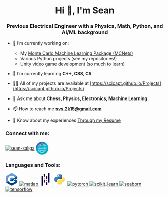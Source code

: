 <h1 align="center">Hi 👋, I'm Sean</h1>
<h3 align="center">Previous Electrical Engineer with a Physics, Math, Python, and AI/ML background</h3>

- 🔭 I’m currently working on:
  - My [Monte Carlo Machine Learning Package (MCNets)](https://github.com/SciCapt/Monte-Carlo-Neural-Nets)
  - Various Python projects (see my repositories!)
  - Unity video game development (so much to learn)

- 🌱 I’m currently learning **C++, CSS, C#**

<!-- - 🤝 I’m looking for help with **GPU Programming** -->

- 👨‍💻 All of my projects are available at [https://scicapt.github.io/Projects](https://scicapt.github.io/Projects)

- 💬 Ask me about **Chess, Physics, Electronics, Machine Learning**

- 📫 How to reach me **svs.2k15@gmail.com**

- 📄 Know about my experiences [Through my Resume](https://flowcv.com/resume/0f78qwkpur)

<!-- - ⚡ Fun fact **I've made quite a few Chess AIs, some that actually beat my friends** -->

<h3 align="left">Connect with me:</h3>
<p align="left">
<a href="https://linkedin.com/in/sean-saliga" target="blank"><img align="center" src="https://raw.githubusercontent.com/rahuldkjain/github-profile-readme-generator/master/src/images/icons/Social/linked-in-alt.svg" alt="sean-saliga" height="30" width="40" /></a>
<a href="https://scicapt.github.io/" target="blank"><img align="center" src="web.png" alt="sean-saliga" height="40" width="40" /></a>
</p>

<h3 align="left">Languages and Tools:</h3>
<p align="left"> <a href="https://www.w3schools.com/cpp/" target="_blank" rel="noreferrer"> <img src="https://raw.githubusercontent.com/devicons/devicon/master/icons/cplusplus/cplusplus-original.svg" alt="cplusplus" width="40" height="40"/> </a> <a href="https://www.mathworks.com/" target="_blank" rel="noreferrer"> <img src="https://upload.wikimedia.org/wikipedia/commons/2/21/Matlab_Logo.png" alt="matlab" width="40" height="40"/> </a> <a href="https://pandas.pydata.org/" target="_blank" rel="noreferrer"> <img src="https://raw.githubusercontent.com/devicons/devicon/2ae2a900d2f041da66e950e4d48052658d850630/icons/pandas/pandas-original.svg" alt="pandas" width="40" height="40"/> </a> <a href="https://www.python.org" target="_blank" rel="noreferrer"> <img src="https://raw.githubusercontent.com/devicons/devicon/master/icons/python/python-original.svg" alt="python" width="40" height="40"/> </a> <a href="https://pytorch.org/" target="_blank" rel="noreferrer"> <img src="https://www.vectorlogo.zone/logos/pytorch/pytorch-icon.svg" alt="pytorch" width="40" height="40"/> </a> <a href="https://scikit-learn.org/" target="_blank" rel="noreferrer"> <img src="https://upload.wikimedia.org/wikipedia/commons/0/05/Scikit_learn_logo_small.svg" alt="scikit_learn" width="40" height="40"/> </a> <a href="https://seaborn.pydata.org/" target="_blank" rel="noreferrer"> <img src="https://seaborn.pydata.org/_images/logo-mark-lightbg.svg" alt="seaborn" width="40" height="40"/> </a> <a href="https://www.tensorflow.org" target="_blank" rel="noreferrer"> <img src="https://www.vectorlogo.zone/logos/tensorflow/tensorflow-icon.svg" alt="tensorflow" width="40" height="40"/> </a> </p>

<!-- <p>&nbsp;<img align="center" src="https://github-readme-stats.vercel.app/api?username=scicapt&show_icons=true&theme=synthwave&locale=en" alt="scicapt" /></p> -->

